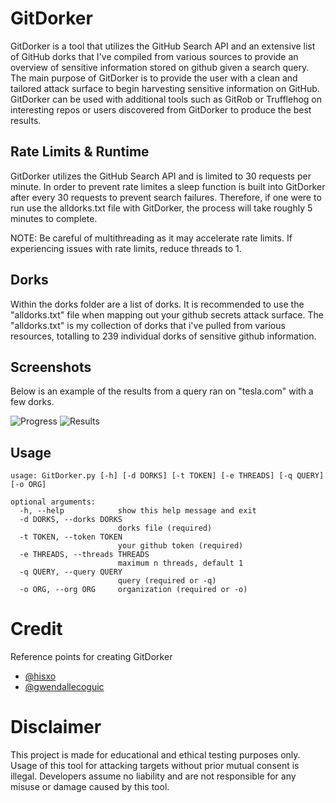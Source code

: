 # GitDorker
GitDorker is a tool that utilizes the GitHub Search API and an extensive list of GitHub dorks that I've compiled from various sources to provide an overview of sensitive information stored on github given a search query. The main purpose of GitDorker is to provide the user with a clean and tailored attack surface to begin harvesting sensitive information on GitHub. GitDorker can be used with additional tools such as GitRob or Trufflehog on interesting repos or users discovered from GitDorker to produce the best results.

## Rate Limits & Runtime
GitDorker utilizes the GitHub Search API and is limited to 30 requests per minute. In order to prevent rate limites a sleep function is built into GitDorker after every 30 requests to prevent search failures. Therefore, if one were to run use the alldorks.txt file with GitDorker, the process will take roughly 5 minutes to complete. 

NOTE: Be careful of multithreading as it may accelerate rate limits. If experiencing issues with rate limits, reduce threads to 1.

## Dorks
Within the dorks folder are a list of dorks. It is recommended to use the "alldorks.txt" file when mapping out your github secrets attack surface. The "alldorks.txt" is my collection of dorks that i've pulled from various resources, totalling to 239 individual dorks of sensitive github information.

## Screenshots
Below is an example of the results from a query ran on "tesla.com" with a few dorks.

![Progress](https://github.com/obheda12/GitDorker/blob/master/gitdorker_progress.png)
![Results](https://github.com/obheda12/GitDorker/blob/master/Screen%20Shot%202020-07-13%20at%2012.54.33%20PM.png)


## Usage

``````````
usage: GitDorker.py [-h] [-d DORKS] [-t TOKEN] [-e THREADS] [-q QUERY] [-o ORG]

optional arguments:
  -h, --help            show this help message and exit
  -d DORKS, --dorks DORKS
                        dorks file (required)
  -t TOKEN, --token TOKEN
                        your github token (required)
  -e THREADS, --threads THREADS
                        maximum n threads, default 1
  -q QUERY, --query QUERY
                        query (required or -q)
  -o ORG, --org ORG     organization (required or -o)
``````````

# Credit

Reference points for creating GitDorker

- [@hisxo](https://github.com/hisxo)
- [@gwendallecoguic](https://github.com/gwen001)


# Disclaimer

This project is made for educational and ethical testing purposes only. Usage of this tool for attacking targets without prior mutual consent is illegal. Developers assume no liability and are not responsible for any misuse or damage caused by this tool.
